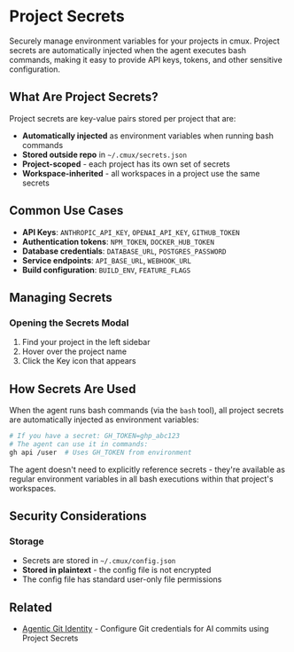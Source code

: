 # Project Secrets

Securely manage environment variables for your projects in cmux. Project secrets are automatically injected when the agent executes bash commands, making it easy to provide API keys, tokens, and other sensitive configuration.

## What Are Project Secrets?

Project secrets are key-value pairs stored per project that are:

- **Automatically injected** as environment variables when running bash commands
- **Stored outside repo** in `~/.cmux/secrets.json`
- **Project-scoped** - each project has its own set of secrets
- **Workspace-inherited** - all workspaces in a project use the same secrets

## Common Use Cases

- **API Keys**: `ANTHROPIC_API_KEY`, `OPENAI_API_KEY`, `GITHUB_TOKEN`
- **Authentication tokens**: `NPM_TOKEN`, `DOCKER_HUB_TOKEN`
- **Database credentials**: `DATABASE_URL`, `POSTGRES_PASSWORD`
- **Service endpoints**: `API_BASE_URL`, `WEBHOOK_URL`
- **Build configuration**: `BUILD_ENV`, `FEATURE_FLAGS`

## Managing Secrets

### Opening the Secrets Modal

1. Find your project in the left sidebar
2. Hover over the project name
3. Click the Key icon that appears


## How Secrets Are Used

When the agent runs bash commands (via the `bash` tool), all project secrets are automatically injected as environment variables:

```bash
# If you have a secret: GH_TOKEN=ghp_abc123
# The agent can use it in commands:
gh api /user  # Uses GH_TOKEN from environment
```

The agent doesn't need to explicitly reference secrets - they're available as regular environment variables in all bash executions within that project's workspaces.

## Security Considerations

### Storage

- Secrets are stored in `~/.cmux/config.json`
- **Stored in plaintext** - the config file is not encrypted
- The config file has standard user-only file permissions

## Related

- [Agentic Git Identity](./agentic-git-identity.md) - Configure Git credentials for AI commits using Project Secrets
